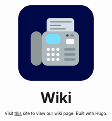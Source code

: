 <h1 align="center">
  <a href="https://github.com/fax-app">
    <img src="static/images/logo.svg" alt="Logo" width="250" height="250">
  </a>
</h1>

<div align="center">
  <b><font size="+20">Wiki</font></b>


  Visit [this](https://fax.nadee-mj.dev/) site to view our wiki page. Built with Hugo.
</div>


